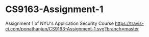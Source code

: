 # CS9163-Assignment-1
Assignment 1 of NYU's Application Security Course
https://travis-ci.com/ponathanjun/CS9163-Assignment-1.svg?branch=master
